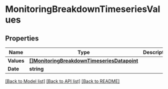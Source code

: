 # MonitoringBreakdownTimeseriesValues

## Properties
Name | Type | Description | Notes
------------ | ------------- | ------------- | -------------
**Values** | [**[]MonitoringBreakdownTimeseriesDatapoint**](MonitoringBreakdownTimeseriesDatapoint.md) |  | [optional] 
**Date** | **string** |  | [optional] 

[[Back to Model list]](../README.md#documentation-for-models) [[Back to API list]](../README.md#documentation-for-api-endpoints) [[Back to README]](../README.md)


